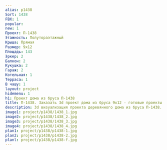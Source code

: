 ```yaml
---
alias: p1438
Sort: 1438
FBX: 1
popular: 
new: 1
Проект: П-1438
Этажность: Полутораэтажный
Крыша: Прямая
Размер: 9х12
Площадь: 143
Эркер: 2
Балкон: 2
Кукушка: 2
Гараж: 2
Котельная: 1
Терраса: 1
В чашу: 1
layout: project
hidemenu: 1
h1: Проект дома из бруса П-1438
title: П-1438. Заказать 3d проект дома из бруса 9х12 - готовые проекты
description: 3d визуализация проекта деревянного дома из бруса П-1438. Площадь 143 м2, размер 9х12. Вы можете внести любые изменения в проект.
image1: project/p1438/1438_1.jpg
image2: project/p1438/1438_2.jpg
image3: project/p1438/1438_3.jpg
image4: project/p1438/1438_4.jpg
plan1: project/p1438/p1438-1.jpg
plan2: project/p1438/p1438-2.jpg
planl: project/p1438/p1438-f.jpg
---
```

